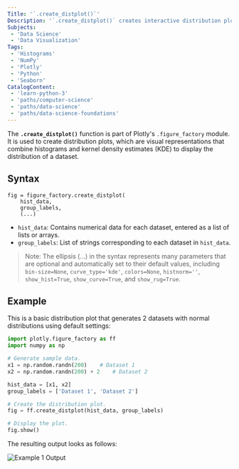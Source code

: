 ```yaml
---
Title: '`.create_distplot()`'
Description: '`.create_distplot()` creates interactive distribution plots combining histogram and KDE curves, ideal for visualization and comparing data distributions.'
Subjects:
 - 'Data Science'
 - 'Data Visualization'
Tags:
 - 'Histograms'
 - 'NumPy'
 - 'Plotly'
 - 'Python'
 - 'Seaborn'
CatalogContent:
 - 'learn-python-3'
 - 'paths/computer-science'
 - 'paths/data-science'
 - 'paths/data-science-foundations'
---
```


The **`.create_distplot()`** function is part of Plotly's `.figure_factory` module. It is used to create distribution plots, which are visual representations that combine histograms and kernel density estimates (KDE) to display the distribution of a dataset.

## Syntax

```pseudo
fig = figure_factory.create_distplot(
    hist_data,
    group_labels,
    (...)
```

- `hist_data`: Contains numerical data for each dataset, entered as a list of lists or arrays.
- `group_labels`: List of strings corresponding to each dataset in `hist_data`.

>Note: The ellipsis (...) in the syntax represents many parameters that are optional and automatically set to their default values, including `bin-size=None`, `curve_type='kde'`, `colors=None`, `histnorm=''`, `show_hist=True`, `show_curve=True`, and `show_rug=True`.

## Example

This is a basic distribution plot that generates 2 datasets with normal distributions using default settings:

```python
import plotly.figure_factory as ff
import numpy as np

# Generate sample data.
x1 = np.random.randn(200)    # Dataset 1
x2 = np.random.randn(200) + 2    # Dataset 2

hist_data = [x1, x2]
group_labels = ['Dataset 1', 'Dataset 2']

# Create the distribution plot.
fig = ff.create_distplot(hist_data, group_labels)

# Display the plot.
fig.show()
```

The resulting output looks as follows:

![Example 1 Output]("https://")
